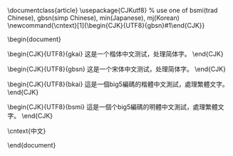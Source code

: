  

\documentclass{article}
\usepackage{CJKutf8}
% use one of bsmi(trad Chinese), gbsn(simp Chinese), min(Japanese), mj(Korean)
\newcommand{\cntext}[1]{\begin{CJK}{UTF8}{gbsn}#1\end{CJK}}



\begin{document}

\begin{CJK}{UTF8}{gkai}
这是一个楷体中文测试，处理简体字。
\end{CJK}


\begin{CJK}{UTF8}{gbsn}
这是一个宋体中文测试，处理简体字。
\end{CJK}


\begin{CJK}{UTF8}{bkai}
這是一個big5編碼的楷體中文測試，處理繁體文字。
\end{CJK}


\begin{CJK}{UTF8}{bsmi}
這是一個个big5編碼的明體中文測試，處理繁體文字。
\end{CJK}

\cntext{中文}

\end{document}

